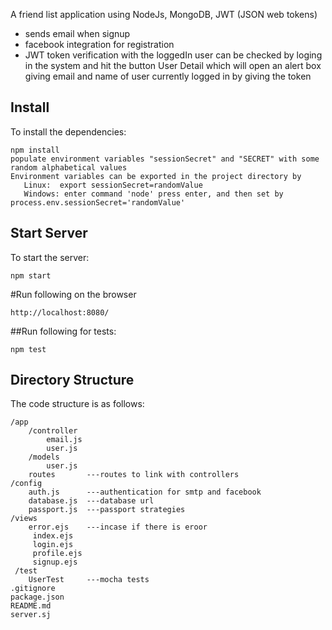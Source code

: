 A friend list application using NodeJs, MongoDB, JWT (JSON web tokens)

* sends email when signup
* facebook integration for registration
* JWT token verification with the loggedIn user can be checked by loging in the system and hit
  the button User Detail which will open an alert box giving email and name of user currently logged in
  by giving the token

## Install
To install the dependencies:

    npm install
    populate environment variables "sessionSecret" and "SECRET" with some random alphabetical values
    Environment variables can be exported in the project directory by
       Linux:  export sessionSecret=randomValue
       Windows: enter command 'node' press enter, and then set by process.env.sessionSecret='randomValue'

## Start Server
To start the server:

    npm start

#Run following on the browser

    http://localhost:8080/

##Run following for tests:<br>

    npm test


## Directory Structure
The code structure is as follows:

    /app
        /controller
            email.js
            user.js
        /models
            user.js
    	routes       ---routes to link with controllers
	/config
		auth.js      ---authentication for smtp and facebook
		database.js  ---database url
		passport.js  ---passport strategies
    /views
    	error.ejs    ---incase if there is eroor
         index.ejs
         login.ejs
         profile.ejs
         signup.ejs
     /test
        UserTest     ---mocha tests
    .gitignore
    package.json
    README.md
    server.sj


